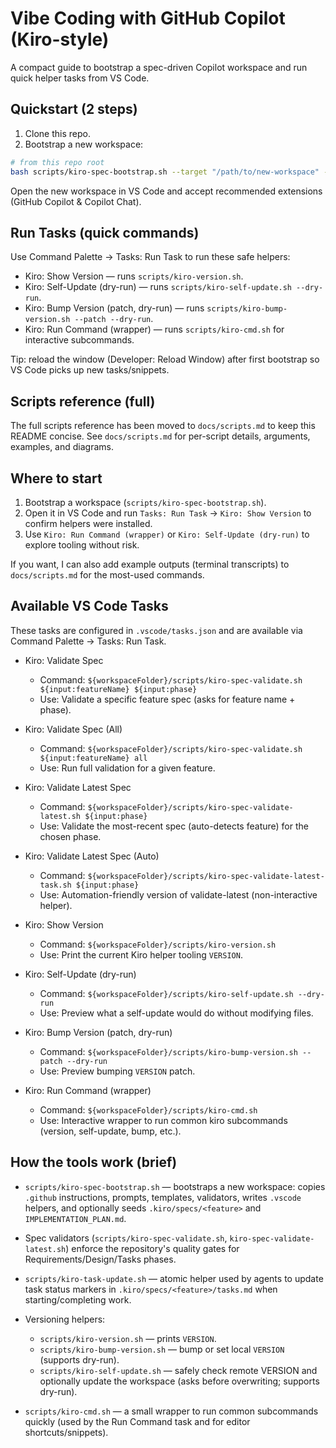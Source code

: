 # Vibe Coding with GitHub Copilot (Kiro-style)

A compact guide to bootstrap a spec-driven Copilot workspace and run quick helper tasks from VS Code.

## Quickstart (2 steps)

1. Clone this repo.
2. Bootstrap a new workspace:

```bash
# from this repo root
bash scripts/kiro-spec-bootstrap.sh --target "/path/to/new-workspace" --feature sample-feature --subroot app
```

Open the new workspace in VS Code and accept recommended extensions (GitHub Copilot & Copilot Chat).

## Run Tasks (quick commands)

Use Command Palette → Tasks: Run Task to run these safe helpers:

- Kiro: Show Version — runs `scripts/kiro-version.sh`.
- Kiro: Self-Update (dry-run) — runs `scripts/kiro-self-update.sh --dry-run`.
- Kiro: Bump Version (patch, dry-run) — runs `scripts/kiro-bump-version.sh --patch --dry-run`.
- Kiro: Run Command (wrapper) — runs `scripts/kiro-cmd.sh` for interactive subcommands.

Tip: reload the window (Developer: Reload Window) after first bootstrap so VS Code picks up new tasks/snippets.

## Scripts reference (full)

The full scripts reference has been moved to `docs/scripts.md` to keep this README concise. See `docs/scripts.md` for per-script details, arguments, examples, and diagrams.

## Where to start

1. Bootstrap a workspace (`scripts/kiro-spec-bootstrap.sh`).
2. Open it in VS Code and run `Tasks: Run Task` → `Kiro: Show Version` to confirm helpers were installed.
3. Use `Kiro: Run Command (wrapper)` or `Kiro: Self-Update (dry-run)` to explore tooling without risk.

If you want, I can also add example outputs (terminal transcripts) to `docs/scripts.md` for the most-used commands.

## Available VS Code Tasks

These tasks are configured in `.vscode/tasks.json` and are available via Command Palette → Tasks: Run Task.

- Kiro: Validate Spec
  - Command: `${workspaceFolder}/scripts/kiro-spec-validate.sh ${input:featureName} ${input:phase}`
  - Use: Validate a specific feature spec (asks for feature name + phase).

- Kiro: Validate Spec (All)
  - Command: `${workspaceFolder}/scripts/kiro-spec-validate.sh ${input:featureName} all`
  - Use: Run full validation for a given feature.

- Kiro: Validate Latest Spec
  - Command: `${workspaceFolder}/scripts/kiro-spec-validate-latest.sh ${input:phase}`
  - Use: Validate the most-recent spec (auto-detects feature) for the chosen phase.

- Kiro: Validate Latest Spec (Auto)
  - Command: `${workspaceFolder}/scripts/kiro-spec-validate-latest-task.sh ${input:phase}`
  - Use: Automation-friendly version of validate-latest (non-interactive helper).

- Kiro: Show Version
  - Command: `${workspaceFolder}/scripts/kiro-version.sh`
  - Use: Print the current Kiro helper tooling `VERSION`.

- Kiro: Self-Update (dry-run)
  - Command: `${workspaceFolder}/scripts/kiro-self-update.sh --dry-run`
  - Use: Preview what a self-update would do without modifying files.

- Kiro: Bump Version (patch, dry-run)
  - Command: `${workspaceFolder}/scripts/kiro-bump-version.sh --patch --dry-run`
  - Use: Preview bumping `VERSION` patch.

- Kiro: Run Command (wrapper)
  - Command: `${workspaceFolder}/scripts/kiro-cmd.sh`
  - Use: Interactive wrapper to run common kiro subcommands (version, self-update, bump, etc.).

## How the tools work (brief)

- `scripts/kiro-spec-bootstrap.sh` — bootstraps a new workspace: copies `.github` instructions, prompts, templates, validators, writes `.vscode` helpers, and optionally seeds `.kiro/specs/<feature>` and `IMPLEMENTATION_PLAN.md`.

- Spec validators (`scripts/kiro-spec-validate.sh`, `kiro-spec-validate-latest.sh`) enforce the repository's quality gates for Requirements/Design/Tasks phases.

- `scripts/kiro-task-update.sh` — atomic helper used by agents to update task status markers in `.kiro/specs/<feature>/tasks.md` when starting/completing work.

- Versioning helpers:
  - `scripts/kiro-version.sh` — prints `VERSION`.
  - `scripts/kiro-bump-version.sh` — bump or set local `VERSION` (supports dry-run).
  - `scripts/kiro-self-update.sh` — safely check remote VERSION and optionally update the workspace (asks before overwriting; supports dry-run).

- `scripts/kiro-cmd.sh` — a small wrapper to run common subcommands quickly (used by the Run Command task and for editor shortcuts/snippets).
